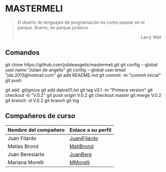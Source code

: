 # MASTERMELI
> El diseño de lenguajes de programación es como pasear en el parque. Bueno, en parque jurásico
> <div style="text-align: right"> Larry Wall </div>

## Comandos
<p>
git clone https://github.com/julideangelis/mastermeli.git
git config --global user.name "Julian de angelis"
git config --global user.email "jda.2013@hotmail.com"
git add README.md
git commit -m "commit inicial"
git push

git add .gitignore
git add datos01.txt
git tag v0.1 -m "Primera version"
git checkout -b "V.0.2"
git push origin V.0.2
git checkout master
git merge V.0.2
git branch -d V.0.2
git branch
git log
</p>

## Compañeros de curso

| Nombre del compañero | Enlace a su perfil |
|---------|-------|
| Juan Filardo | [JuaniFilardo] |
| Matías Brond | [MatiBrond] |
| Juan Beresiarte |[JuanBere]|
| Mariana Morelli |[MMorelli]|

[//]:# (Links. This won't be seen after it's interpreted.)
[JuaniFilardo]: <https://github.com/JuaniFilardo>
[JuanBere]: <https://github.com/juanzan92>
[MatiBrond]: <https://github.com/MatiBrond>
[MMorelli]: <https://github.com/marianamorelli7>